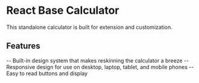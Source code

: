 # React Base Calculator
This standalone calculator is built for extension and customization. 

## Features
-- Built-in design system that makes reskinning the calculator a breeze
-- Responsive design for use on desktop, laptop, tablet, and mobile phones
-- Easy to read buttons and display
